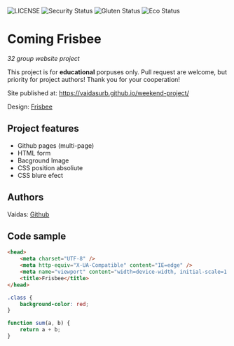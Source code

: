 ![LICENSE](https://img.shields.io/badge/license-MIT-blue.svg?style=flat-square)
![Security Status](https://img.shields.io/security-headers?label=Security&url=https%3A%2F%2Fgithub.com&style=flat-square)
![Gluten Status](https://img.shields.io/badge/Gluten-Free-green.svg)
![Eco Status](https://img.shields.io/badge/ECO-Friendly-green.svg)

# Coming Frisbee

_32 group website project_

This project is for **educational** porpuses only. Pull request are welcome, but priority for project authors! Thank you for your cooperation!

Site published at: https://vaidasurb.github.io/weekend-project/

Design: [Frisbee](https://media.discordapp.net/attachments/850245533838868480/916032769006665758/abb0224c558f629aebaa3a1270a23555.png?width=832&height=624)

## Project features

-   Github pages (multi-page)
-   HTML form
-   Bacground Image
-   CSS position absoliute
-   CSS blure efect

## Authors

Vaidas: [Github](https://github.com/VaidasUrb)

## Code sample

```html
<head>
    <meta charset="UTF-8" />
    <meta http-equiv="X-UA-Compatible" content="IE=edge" />
    <meta name="viewport" content="width=device-width, initial-scale=1.0" />
    <title>Frisbee</title>
</head>
```

```css
.class {
    background-color: red;
}
```

```js
function sum(a, b) {
    return a + b;
}
```
